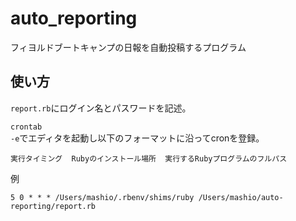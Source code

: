 # auto_reporting
フィヨルドブートキャンプの日報を自動投稿するプログラム

## 使い方
<code>report.rb</code>にログイン名とパスワードを記述。

<code>crontab -e</code>でエディタを起動し以下のフォーマットに沿ってcronを登録。

```
実行タイミング  Rubyのインストール場所  実行するRubyプログラムのフルパス
```

例
```
5 0 * * * /Users/mashio/.rbenv/shims/ruby /Users/mashio/auto-reporting/report.rb   
```

